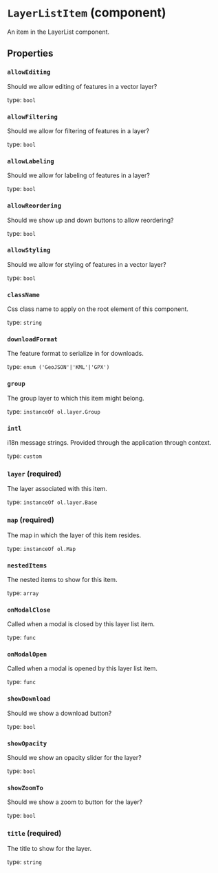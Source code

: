 `LayerListItem` (component)
===========================

An item in the LayerList component.

Properties
----------

### `allowEditing`

Should we allow editing of features in a vector layer?

type: `bool`


### `allowFiltering`

Should we allow for filtering of features in a layer?

type: `bool`


### `allowLabeling`

Should we allow for labeling of features in a layer?

type: `bool`


### `allowReordering`

Should we show up and down buttons to allow reordering?

type: `bool`


### `allowStyling`

Should we allow for styling of features in a vector layer?

type: `bool`


### `className`

Css class name to apply on the root element of this component.

type: `string`


### `downloadFormat`

The feature format to serialize in for downloads.

type: `enum ('GeoJSON'|'KML'|'GPX')`


### `group`

The group layer to which this item might belong.

type: `instanceOf ol.layer.Group`


### `intl`

i18n message strings. Provided through the application through context.

type: `custom`


### `layer` (required)

The layer associated with this item.

type: `instanceOf ol.layer.Base`


### `map` (required)

The map in which the layer of this item resides.

type: `instanceOf ol.Map`


### `nestedItems`

The nested items to show for this item.

type: `array`


### `onModalClose`

Called when a modal is closed by this layer list item.

type: `func`


### `onModalOpen`

Called when a modal is opened by this layer list item.

type: `func`


### `showDownload`

Should we show a download button?

type: `bool`


### `showOpacity`

Should we show an opacity slider for the layer?

type: `bool`


### `showZoomTo`

Should we show a zoom to button for the layer?

type: `bool`


### `title` (required)

The title to show for the layer.

type: `string`


